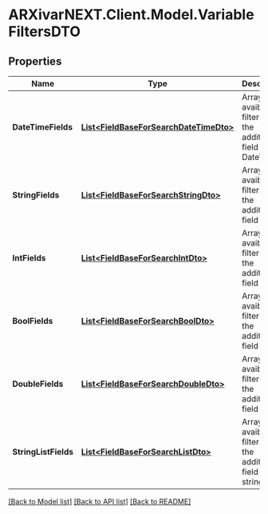 # ARXivarNEXT.Client.Model.VariableFiltersDTO
## Properties

Name | Type | Description | Notes
------------ | ------------- | ------------- | -------------
**DateTimeFields** | [**List&lt;FieldBaseForSearchDateTimeDto&gt;**](FieldBaseForSearchDateTimeDto.md) | Array of avaible filters for the additional field DateTime | [optional] 
**StringFields** | [**List&lt;FieldBaseForSearchStringDto&gt;**](FieldBaseForSearchStringDto.md) | Array of avaible filters for the additional field string | [optional] 
**IntFields** | [**List&lt;FieldBaseForSearchIntDto&gt;**](FieldBaseForSearchIntDto.md) | Array of avaible filters for the additional field int | [optional] 
**BoolFields** | [**List&lt;FieldBaseForSearchBoolDto&gt;**](FieldBaseForSearchBoolDto.md) | Array of avaible filters for the additional field bool | [optional] 
**DoubleFields** | [**List&lt;FieldBaseForSearchDoubleDto&gt;**](FieldBaseForSearchDoubleDto.md) | Array of avaible filters for the additional field double | [optional] 
**StringListFields** | [**List&lt;FieldBaseForSearchListDto&gt;**](FieldBaseForSearchListDto.md) | Array of avaible filters for the additional field stringlist | [optional] 

[[Back to Model list]](../README.md#documentation-for-models) [[Back to API list]](../README.md#documentation-for-api-endpoints) [[Back to README]](../README.md)

